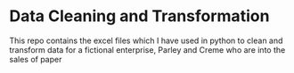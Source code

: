 # Data Cleaning and Transformation

This repo contains the excel files which I have used in python to clean and transform data for a fictional enterprise, Parley and Creme who are into the sales of paper
